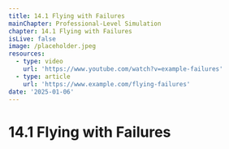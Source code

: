 ```yaml
---
title: 14.1 Flying with Failures
mainChapter: Professional-Level Simulation
chapter: 14.1 Flying with Failures
isLive: false
image: /placeholder.jpeg
resources:
  - type: video
    url: 'https://www.youtube.com/watch?v=example-failures'
  - type: article
    url: 'https://www.example.com/flying-failures'
date: '2025-01-06'
---
```


# 14.1 Flying with Failures

